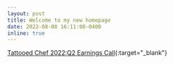 ```yaml
---
layout: post
title: Welcome to my new homepage
date: 2022-08-08 16:11:00-0400
inline: true
---
```


[Tattooed Chef 2022:Q2 Earnings Call](https://ir.tattooedchef.com/news-releases/news-release-details/tattooed-chef-reports-second-quarter-2022-financial-results){:target="\_blank"}
